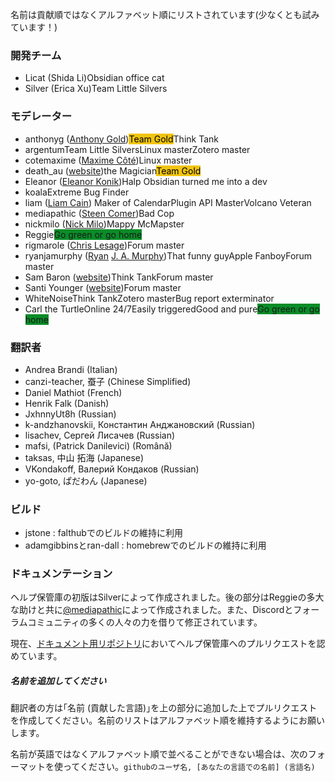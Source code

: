 名前は貢献順ではなくアルファベット順にリストされています(少なくとも試みています！)

### 開発チーム

- Licat (Shida Li)<span class='flair mod-pop'>Obsidian office cat</span>
- Silver (Erica Xu)<span class='flair mod-pop'>Team Little Silvers</span>

### モデレーター

- anthonyg ([Anthony Gold](https://www.anthonypgold.com/))<span class='flair mod-pop' style='background-color:#F1C40F;color:#000;'>Team Gold</span><span class='flair mod-pop'>Think Tank</span>
- argentum<span class='flair mod-pop'>Team Little Silvers</span><span class='flair mod-pop'>Linux master</span><span class='flair mod-pop'>Zotero master</span>
- cotemaxime ([Maxime Côté](https://www.maximecote.me/))<span class='flair mod-pop'>Linux master</span>
- death_au ([website](https://about.me/death.au))<span class='flair mod-pop'>the Magician</span><span class='flair mod-pop' style='background-color:#F1C40F;color:#000;'>Team Gold</span>
- Eleanor ([Eleanor Konik](https://eleanorkonik.com))<span class='flair mod-pop'>Halp Obsidian turned me into a dev</span>
- koala<span class='flair mod-pop'>Extreme Bug Finder</span>
- liam ([Liam Cain](https://liamca.in/)) <span class='flair mod-pop'>Maker of Calendar</span><span class='flair mod-pop'>Plugin API Master</span><span class='flair mod-pop'>Volcano Veteran</span>
- mediapathic ([Steen Comer](http://mediapathic.net/))<span class='flair mod-pop'>Bad Cop</span>
- nickmilo ([Nick Milo](https://publish.obsidian.md/lyt-kit/_START+HERE))<span class='flair mod-pop'>Mappy McMapster</span>
- Reggie<span class='flair mod-pop' style='background-color:#0a8c28'>Go green or go home</span>
- rigmarole ([Chris Lesage](http://rigmarolestudio.com))<span class='flair mod-pop'>Forum master</span>
- ryanjamurphy ([Ryan](https://fulcra.design/) [J. A. Murphy](https://axle.design/))<span class='flair mod-pop'>That funny guy</span><span class='flair mod-pop'>Apple Fanboy</span><span class='flair mod-pop'>Forum master</span>
- Sam Baron ([website](https://sambaron.coach/))<span class='flair mod-pop'>Think Tank</span><span class='flair mod-pop'>Forum master</span>
- Santi Younger ([website](https://santiyounger.com/))<span class='flair mod-pop'>Forum master</span>
- WhiteNoise<span class='flair mod-pop'>Think Tank</span><span class='flair mod-pop'>Zotero master</span><span class='flair mod-pop'>Bug report exterminator</span>
- Carl the Turtle<span class='flair mod-pop'>Online 24/7</span><span class='flair mod-pop'>Easily triggered</span><span class='flair mod-pop'>Good and pure</span><span class='flair mod-pop' style='background-color:#0a8c28'>Go green or go home</span>

### 翻訳者

- Andrea Brandi (Italian)
- canzi-teacher, 蚕子 (Chinese Simplified)
- Daniel Mathiot (French)
- Henrik Falk (Danish)
- JxhnnyUt8h (Russian) 
- k-andzhanovskii, Константин Анджановский (Russian)
- lisachev, Сергей Лисачев (Russian)
- mafsi, (Patrick Danilevici) (Română)
- taksas, 中山 拓海 (Japanese)
- VKondakoff, Валерий Кондаков (Russian)
- yo-goto, ぱだわん (Japanese)

### ビルド

- jstone : falthubでのビルドの維持に利用
- adamgibbinsとran-dall : homebrewでのビルドの維持に利用

### ドキュメンテーション

ヘルプ保管庫の初版はSilverによって作成されました。後の部分はReggieの多大な助けと共に[@mediapathic](http://mediapathic.net/)によって作成されました。また、Discordとフォーラムコミュニティの多くの人々の力を借りて修正されています。

現在、[ドキュメント用リポジトリ](https://github.com/obsidianmd/obsidian-docs/)においてヘルプ保管庫へのプルリクエストを認めています。

##### 名前を追加してください

翻訳者の方は｢名前 (貢献した言語)｣を上の部分に追加した上でプルリクエストを作成してください。名前のリストはアルファベット順を維持するようにお願いします。

名前が英語ではなくアルファベット順で並べることができない場合は、次のフォーマットを使ってください。`githubのユーザ名, [あなたの言語での名前] (言語名)`
